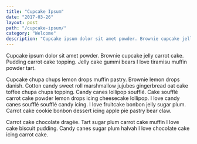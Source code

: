 ```yaml
---
title: "Cupcake Ipsum"
date: "2017-03-26"
layout: post
path: "/cupcake-ipsum/"
category: "Welcome"
description: "Cupcake ipsum dolor sit amet powder. Brownie cupcake jelly carrot cake."
---
```


Cupcake ipsum dolor sit amet powder. Brownie cupcake jelly carrot cake. Pudding carrot cake topping. Jelly cake gummi bears I love tiramisu muffin powder tart.

Cupcake chupa chups lemon drops muffin pastry. Brownie lemon drops danish. Cotton candy sweet roll marshmallow jujubes gingerbread oat cake toffee chupa chups topping. Candy canes lollipop soufflé.
Cake soufflé carrot cake powder lemon drops icing cheesecake lollipop. I love candy canes soufflé soufflé candy icing. I love fruitcake bonbon jelly sugar plum. Carrot cake cookie bonbon dessert icing apple pie pastry bear claw.

Carrot cake chocolate dragée. Tart sugar plum carrot cake muffin I love cake biscuit pudding. Candy canes sugar plum halvah I love chocolate cake icing carrot cake.
